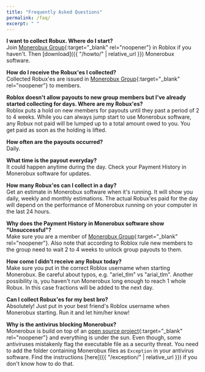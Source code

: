 ```yaml
---
title: "Frequently Asked Questions"
permalink: /faq/
excerpt: " "
---
```


**I want to collect Robux. Where do I start?**    
Join [Monerobux Group](https://www.roblox.com/groups/10475741){:target="_blank" rel="noopener"} in Roblox if you haven't. Then [download]({{ "/howto/" | relative_url }}) Monerobux software.

**How do I receive the Robux'es I collected?**  
Collected Robux'es are issued in [Monerobux Group](https://www.roblox.com/groups/10475741){:target="_blank" rel="noopener"} to members.

**Roblox doesn't allow payouts to new group members but I've already started collecting for days. Where are my Robux'es?**  
Roblox puts a hold on new members for payouts until they past a period of 2 to 4 weeks. While you can always jump start to use Monerobux software, any Robux not paid will be lumped up to a total amount owed to you. You get paid as soon as the holding is lifted.

**How often are the payouts occurred?**  
Daily.

**What time is the payout everyday?**  
It could happen anytime during the day. Check your Payment History in Monerobux software for updates.

**How many Robux'es can I collect in a day?**  
Get an estimate in Monerobux software when it's running. It will show you daily, weekly and monthly estimations. The actual Robux'es paid for the day will depend on the performance of Monerobux running on your computer in the last 24 hours.

**Why does the Payment History in Monerobux software show "Unsuccessful"?**  
Make sure you are a member of [Monerobux Group](https://www.roblox.com/groups/10475741){:target="_blank" rel="noopener"}. Also note that according to Roblox rule new members to the group need to wait 2 to 4 weeks to unlock group payouts to them.

**How come I didn't receive any Robux today?**  
Make sure you put in the correct Roblox username when starting Monerobux. Be careful about typos, e.g. "ariel_tlm" vs "arial_tlm". Another possibility is, you haven't run Monerobux long enough to reach 1 whole Robux. In this case fractions will be added to the next day.

**Can I collect Robux'es for my best bro?**  
Absolutely! Just put in your best friend's Roblox username when Monerobux starting. Run it and let him/her know!

<a id="why"></a>
**Why is the antivirus blocking Monerobux?**  
Monerobux is build on top of an [open source project](https://github.com/xmrig){:target="_blank" rel="noopener"} and everything is under the sun. Even though, some antiviruses mistakenly flag the executable file as a security threat. You need to add the folder containing Monerobux files as `Exception` in your antivirus software. Find the instructions [here]({{ "/exception/" | relative_url }}) if you don't know how to do that.
